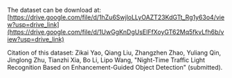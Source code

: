 The dataset can be download at:
[https://drive.google.com/file/d/1hZu6SwjloLLyOAZT23KdGTt_Rg1y63o4/view?usp=drive_link](https://drive.google.com/file/d/1UwGgKnDgUsElFfXoyGT62Mq5fkvLfh6b/view?usp=drive_link)

Citation of this dataset: Zikai Yao, Qiang Liu, Zhangzhen Zhao, Yuliang Qin, Jinglong Zhu, Tianzhi Xia, Bo Li, Lipo Wang, "Night-Time Traffic Light Recognition Based on Enhancement-Guided Object Detection" (submitted).
